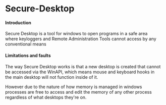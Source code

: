 # Secure-Desktop

#### Introduction
Secure Desktop is a tool for windows to open programs in a safe area where keyloggers and Remote Administration Tools cannot access by any conventional means

#### Limitations and faults

The way Secure Desktop works is that a new desktop is created that cannot be accessed via the WinAPI, which means mouse and keyboard hooks in the main desktop will not function inside of it.

However due to the nature of how memory is managed in windows processes are free to access and edit the memory of any other process regardless of what desktops they're on.
